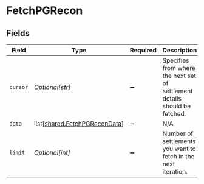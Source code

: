 # FetchPGRecon


## Fields

| Field                                                                        | Type                                                                         | Required                                                                     | Description                                                                  |
| ---------------------------------------------------------------------------- | ---------------------------------------------------------------------------- | ---------------------------------------------------------------------------- | ---------------------------------------------------------------------------- |
| `cursor`                                                                     | *Optional[str]*                                                              | :heavy_minus_sign:                                                           | Specifies from where the next set of settlement details should be fetched.   |
| `data`                                                                       | list[[shared.FetchPGReconData](undefined/models/shared/fetchpgrecondata.md)] | :heavy_minus_sign:                                                           | N/A                                                                          |
| `limit`                                                                      | *Optional[int]*                                                              | :heavy_minus_sign:                                                           | Number of settlements you want to fetch in the next iteration.               |